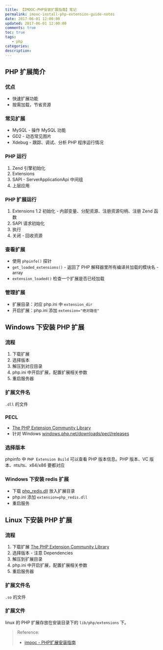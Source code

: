 ```yaml
---
title: 【IMOOC-PHP安装扩展指南】笔记
permalink: imooc-install-php-extension-guide-notes
date: 2017-06-01 12:00:00
updated: 2017-06-01 12:00:00
comments: true
toc: true
tags:
   - php
categories:
description:
---
```


## PHP 扩展简介

### 优点

- 快速扩展功能
- 按需加载，节省资源

### 常见扩展

- MySQL - 操作 MySQL 功能
- GD2 - 动态常见图片
- Xdebug - 跟踪、调试、分析 PHP 程序运行情况

<!-- more -->

### PHP 运行

1. Zend 引擎初始化
2. Extensions
3. SAPI - ServerApplicationApi 中间组
4. 上层应用

### PHP 扩展运行

1. Extensions
1.2 初始化 - 内部变量、分配资源、注册资源句柄、注册 Zend 函数
2. SAPI 请求初始化
3. 执行
4. 关闭 - 回收资源

### 查看扩展

- 使用 `phpinfo()` 探针
- `get_loaded_extensions()` - 返回了 PHP 解释器里所有编译并加载的模块名 - array
- `extension_loaded()` 检查一个扩展是否已经加载

### 管理扩展

- 扩展目录：对应 php.ini 中 `extension_dir`
- 开启扩展：php.ini 添加 `extension="绝对路径"`

## Windows 下安装 PHP 扩展

### 流程

1. 下载扩展
2. 选择版本
3. 解压到对应目录
4. php.ini 中开启扩展，配置扩展相关参数
5. 重启服务器

### 扩展文件名

`.dll` 的文件

### PECL

- [The PHP Extension Community Library](http://pecl.php.net)
- 针对 Windows [windows.php.net/downloads/pecl/releases](http://windows.php.net/downloads/pecl/releases/)

### 选择版本

phpinfo 中 `PHP Extension Build` 可以查看 PHP 版本信息。PHP 版本、VC 版本、nts/ts、x64/x86 要都对应

### Windows 下安装 redis 扩展

- 下载 [php_redis.dll](http://windows.php.net/downloads/pecl/releases/redis/2.2.8/logs/) 放入扩展目录
- php.ini 添加 `extension=php_redis.dll`
- 重启服务

## Linux 下安装 PHP 扩展

### 流程

1. 下载扩展 [The PHP Extension Community Library](http://pecl.php.net)
2. 选择版本 - 注意 Dependencies
3. 解压到扩展目录
4. php.ini 中开启扩展，配置扩展相关参数
5. 重启服务器

### 扩展文件名

`.so` 的文件

### 扩展文件

linux 的 PHP 扩展存放在安装目录下的 `lib/php/extensions` 下。

> Reference:
> - [imooc - PHP扩展安装指南](https://www.imooc.com/learn/757)
